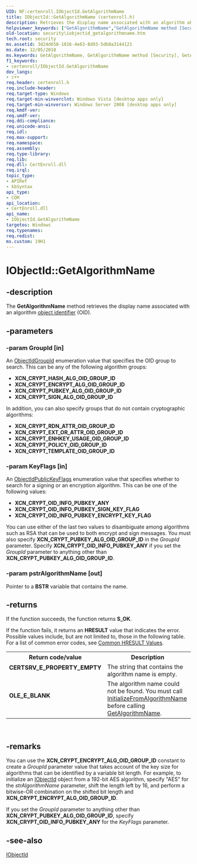 ```yaml
---
UID: NF:certenroll.IObjectId.GetAlgorithmName
title: IObjectId::GetAlgorithmName (certenroll.h)
description: Retrieves the display name associated with an algorithm object identifier (OID).
helpviewer_keywords: ["GetAlgorithmName","GetAlgorithmName method [Security]","GetAlgorithmName method [Security]","IObjectId interface","IObjectId interface [Security]","GetAlgorithmName method","IObjectId.GetAlgorithmName","IObjectId::GetAlgorithmName","certenroll/IObjectId::GetAlgorithmName","security.iobjectid_getalgorithmname"]
old-location: security\iobjectid_getalgorithmname.htm
tech.root: security
ms.assetid: 3d24d658-1016-4e63-8d93-5db0a3144121
ms.date: 12/05/2018
ms.keywords: GetAlgorithmName, GetAlgorithmName method [Security], GetAlgorithmName method [Security],IObjectId interface, IObjectId interface [Security],GetAlgorithmName method, IObjectId.GetAlgorithmName, IObjectId::GetAlgorithmName, certenroll/IObjectId::GetAlgorithmName, security.iobjectid_getalgorithmname
f1_keywords:
- certenroll/IObjectId.GetAlgorithmName
dev_langs:
- c++
req.header: certenroll.h
req.include-header: 
req.target-type: Windows
req.target-min-winverclnt: Windows Vista [desktop apps only]
req.target-min-winversvr: Windows Server 2008 [desktop apps only]
req.kmdf-ver: 
req.umdf-ver: 
req.ddi-compliance: 
req.unicode-ansi: 
req.idl: 
req.max-support: 
req.namespace: 
req.assembly: 
req.type-library: 
req.lib: 
req.dll: CertEnroll.dll
req.irql: 
topic_type:
- APIRef
- kbSyntax
api_type:
- COM
api_location:
- CertEnroll.dll
api_name:
- IObjectId.GetAlgorithmName
targetos: Windows
req.typenames: 
req.redist: 
ms.custom: 19H1
---
```


# IObjectId::GetAlgorithmName


## -description


The <b>GetAlgorithmName</b> method retrieves the display name associated with an algorithm <a href="https://docs.microsoft.com/windows/desktop/SecGloss/o-gly">object identifier</a> (OID).


## -parameters




### -param GroupId [in]

An <a href="https://docs.microsoft.com/windows/desktop/api/certenroll/ne-certenroll-objectidgroupid">ObjectIdGroupId</a> enumeration value that specifies the OID group to search. This can be any of the following algorithm groups:

<ul>
<li><b>XCN_CRYPT_HASH_ALG_OID_GROUP_ID</b></li>
<li><b>XCN_CRYPT_ENCRYPT_ALG_OID_GROUP_ID</b></li>
<li><b>XCN_CRYPT_PUBKEY_ALG_OID_GROUP_ID</b></li>
<li><b>XCN_CRYPT_SIGN_ALG_OID_GROUP_ID</b></li>
</ul>
In addition, you can also specify groups that do not contain cryptographic algorithms:

<ul>
<li><b>XCN_CRYPT_RDN_ATTR_OID_GROUP_ID</b></li>
<li><b>XCN_CRYPT_EXT_OR_ATTR_OID_GROUP_ID</b></li>
<li><b>XCN_CRYPT_ENHKEY_USAGE_OID_GROUP_ID</b></li>
<li><b>XCN_CRYPT_POLICY_OID_GROUP_ID</b></li>
<li><b>XCN_CRYPT_TEMPLATE_OID_GROUP_ID</b></li>
</ul>

### -param KeyFlags [in]

An <a href="https://docs.microsoft.com/windows/desktop/api/certenroll/ne-certenroll-objectidpublickeyflags">ObjectIdPublicKeyFlags</a> enumeration value that specifies whether to search for a signing or an encryption algorithm. This can be one of the following values:<ul>
<li><b>XCN_CRYPT_OID_INFO_PUBKEY_ANY</b></li>
<li><b>XCN_CRYPT_OID_INFO_PUBKEY_SIGN_KEY_FLAG</b></li>
<li><b>XCN_CRYPT_OID_INFO_PUBKEY_ENCRYPT_KEY_FLAG</b></li>
</ul>You can use either of the last two values to disambiguate among algorithms such as RSA that can be used to both encrypt and sign messages. You must also specify <b>XCN_CRYPT_PUBKEY_ALG_OID_GROUP_ID</b> in the <i>GroupId</i> parameter. Specify <b>XCN_CRYPT_OID_INFO_PUBKEY_ANY</b> if you set the <i>GroupId</i> parameter to anything other than <b>XCN_CRYPT_PUBKEY_ALG_OID_GROUP_ID</b>.


### -param pstrAlgorithmName [out]

Pointer to a <b>BSTR</b> variable that contains the name.


## -returns



If the function succeeds, the function returns <b>S_OK</b>.

If the function fails, it returns an <b>HRESULT</b> value that indicates the error. Possible values include, but are not limited to, those in the following table. For a list of common error codes, see <a href="https://docs.microsoft.com/windows/desktop/SecCrypto/common-hresult-values">Common HRESULT Values</a>.

<table>
<tr>
<th>Return code/value</th>
<th>Description</th>
</tr>
<tr>
<td width="40%">
<dl>
<dt><b><b>CERTSRV_E_PROPERTY_EMPTY</b></b></dt>
<dt></dt>
</dl>
</td>
<td width="60%">
The string that contains the algorithm name is empty.

</td>
</tr>
<tr>
<td width="40%">
<dl>
<dt><b><b>OLE_E_BLANK</b></b></dt>
<dt></dt>
</dl>
</td>
<td width="60%">
The algorithm name could not be found. You must call <a href="https://docs.microsoft.com/windows/desktop/api/certenroll/nf-certenroll-iobjectid-initializefromalgorithmname">InitializeFromAlgorithmName</a> before calling <a href="https://docs.microsoft.com/windows/desktop/api/certenroll/nf-certenroll-iobjectid-getalgorithmname">GetAlgorithmName</a>.

</td>
</tr>
</table>
 




## -remarks



You can use the <b>XCN_CRYPT_ENCRYPT_ALG_OID_GROUP_ID</b> constant to create a <i>GroupId</i> parameter value that takes account of the key size for algorithms that can be identified by a variable bit length. For example, to initialize an <a href="https://docs.microsoft.com/windows/desktop/api/certenroll/nn-certenroll-iobjectid">IObjectId</a> object from a 192-bit AES algorithm, specify "AES" for the <i>strAlgorithmName</i> parameter, shift the length left by 16, and perform a bitwise-OR combination on the shifted bit length and <b>XCN_CRYPT_ENCRYPT_ALG_OID_GROUP_ID</b>.

If you set the <i>GroupId</i> parameter to anything other than <b>XCN_CRYPT_PUBKEY_ALG_OID_GROUP_ID</b>, specify <b>XCN_CRYPT_OID_INFO_PUBKEY_ANY</b> for the <i>KeyFlags</i> parameter.




## -see-also




<a href="https://docs.microsoft.com/windows/desktop/api/certenroll/nn-certenroll-iobjectid">IObjectId</a>
 

 

